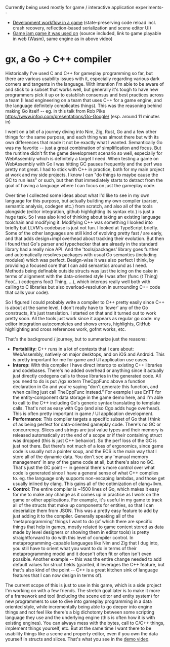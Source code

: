 Currently being used mostly for game / interactive application experiments--
- [Development workflow in a game](https://www.youtube.com/watch?v=8He97Sl9iy0) (state-preserving code reload incl. crash recovery, reflection-based serialization and scene editor UI)
- [Game jam game it was used on](https://github.com/nikki93/raylib-5k) (source included, link to game playable in web (Wasm), same engine as in above video)

# gx, a Go -> C++ compiler

Historically I've used C and C++ for gameplay programming so far, but there are various usability issues with it, especially regarding various dark corners and tangents in the language. With intention I'm able to be aware of and stick to a subset that works well, but generally it's tough to have new programmers pick it up or to establish consensus and best practices across a team (I lead engineering on a team that uses C++ for a game engine, and the language definitely complicates things). This was the reasoning behind making Go itself -- eg. in this talk from Rob Pike https://www.infoq.com/presentations/Go-Google/ (esp. around 11 minutes in)

I went on a bit of a journey diving into Nim, Zig, Rust, Go and a few other things for the same purpose, and each thing was almost there but with its own differences that made it not be exactly what I wanted. Semantically Go was my favorite -- just a great combination of simplification and focus. But the runtime didn't fit the game development scenario so well, especially for WebAssembly which is definitely a target I need. When testing a game on WebAssembly with Go I was hitting GC pauses frequently and the perf was pretty not great. I had to stick with C++ in practice, both for my main project at work and my side projects. I know I can "do things to maybe cause the GC to run less" or such, but then that immediately starts to detract from the goal of having a language where I can focus on just the gameplay code.

Over time I collected some ideas about what I'd like to see in my own language for this purpose, but actually building my own compiler (parser, semantic analysis, codegen etc.) from scratch, and also all of the tools alongside (editor integration, github highlighting its syntax etc.) is just a huge task. So I was also kind of thinking about taking an existing language toolchain and modifying it. Modifying C++ was something I looked into briefly but LLVM's codebase is just not fun. I looked at TypeScript briefly. Some of the other languages are still kind of evolving pretty fast / are early, and that adds design+impl overhead about tracking their evolution. But then I found that Go's parser and typechecker that are already in the standard library had a really nice API. And the 'tools/packages' library goes further and automatically resolves packages with usual Go semantics (including modules) which was perfect. Design-wise it was also perfect I think, by providing a focused core that I can add semantics around as I need. Methods being definable outside structs was just the icing on the cake in terms of alignment with the data-oriented style I was after (func (t Thing) Foo(...) codegens foo(t Thing, ...), which interops really well both with calling to C libraries but also overload-resolution in surrounding C++ code that calls your code).

So I figured I could probably write a compiler to C++ pretty easily since C++ is about at the same level, I don't really have to 'lower' any of the Go constructs, it's just translation. I started on that and it turned out to work pretty soon. All the tools just work since it appears as regular go code: my editor integration autocompletes and shows errors, highlights, GitHub highlighting and cross references work, gofmt works, etc.

That's the background / journey, but to summarize just the reasons:

* **Portability**: C++ runs in a lot of contexts that I care about: WebAssembly, natively on major desktops, and on iOS and Android. This is pretty important for me for game and UI application use cases.
* **Interop**: With this compiler I have direct interop to existing C++ libraries and codebases. There's no added overhead or anything since it actually just directly codegens calls to those libraries in the generated code. All you need to do is put //gx:extern TheCppFunc above a function declaration in Go and you're saying "don't generate this function, and when calling just call TheCppFunc instead." For example I use EnTT for the entity-component data storage in the game demo here, and I'm able to call to the C++ including Go's generic syntax translating to template calls. That's not as easy with Cgo (and also Cgo adds huge overhead). This is often pretty important in game / UI application development.
* **Performance**: This compiler targets a specific subset of Go that I think of as being perfect for data-oriented gameplay code. There's no GC or concurrency. Slices and strings are just value types and their memory is released automatically at the end of a scope or if their containing struct was dropped (this is just C++ behavior). So the perf loss of the GC is just not there. But there's not much of a loss of ergonomics, since game code is usually not a pointer soup, and the ECS is the main way that I store all of the dynamic data. You don't see any 'manual memory management' in any of the game code at all, but there's also no GC. That's just the GC point -- in general there's more control over what code is generated since I have a general sense of what C++ compiles to. eg. the language only supports non-escaping lambdas, and those get usually inlined by clang. This gains all of the optimization of clang+llvm.
* **Control**: The entire compiler is ~1500 lines of Go, which makes it easy for me to make any change as it comes up in practice as I work on the game or other applications. For example, it's useful in my game to track all of the structs that make up components for entities, so that I can deserialize them from JSON. This was a pretty easy feature to add by just adding it to the compiler. Generally speaking all of the 'metaprogramming' things I want to do (of which there are specific things that help in games, mostly related to game content stored as data made by level designers or showing them in editor tools) is pretty straightforward to do with this level of compiler control. In metaprogramming-capable languages like Nim and Zig that I dug into, you still have to orient what you want to do in terms of their metaprogramming model and it doesn't often fit or often isn't even possible. Another example -- this was the entire change needed to add default values for struct fields (granted, it leverages the C++ feature, but that's also kind of the point -- C++ is a great kitchen sink of language features that I can now design in terms of).

The current scope of this is just to use in this game, which is a side project I'm working on with a few friends. The stretch goal later is to make it more of a framework and tool (including the scene editor and entity system) for new programmers to use to dive into gameplay programming in a data oriented style, while incrementally being able to go deeper into engine things and not feel like there's a big dichotomy between some scripting language they use and the underlying engine (this is often how it is with existing engines). You can always mess with the bytes, call to C/C++ things, implement things yourself, etc. But at the same time I want there to be usability things like a scene and property editor, even if you own the data yourself in structs and slices. That's what you see in the [demo video](https://www.youtube.com/watch?v=8He97Sl9iy0).
